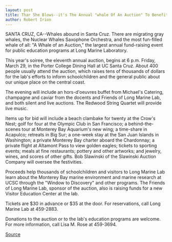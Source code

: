 ```yaml
---
layout: post
title: Thar She Blows--it's The Annual "whale Of An Auction" To Benefit Public Education At Long Marine Lab
author: Robert Irion
---
```


SANTA CRUZ, CA--Whales abound in Santa Cruz. There are migrating  gray whales, the Nuclear Whales Saxophone Orchestra, and the most  fun-filled whale of all: "A Whale of an Auction," the largest annual  fund-raising event for public education programs at Long Marine  Laboratory.

This year's soiree, the eleventh annual auction, begins at 6 p.m.  Friday, March 29, in the Porter College Dining Hall at UC Santa Cruz.  About 400 people usually attend the auction, which raises tens of  thousands of dollars for the lab's efforts to inform schoolchildren  and the general public about our unique place on the central coast.

The evening will include an hors-d'oeuvres buffet from  Michael's Catering, champagne and caviar from the docents and  Friends of Long Marine Lab, and both silent and live auctions. The  Redwood String Quartet will provide live music.

Items up for bid will include a beach clambake for twenty at  the Crow's Nest; golf for four at the Olympic Club in San Francisco; a  behind-the-scenes tour at Monterey Bay Aquarium's new wing; a  time-share in Acapulco; retreats in Big Sur; a one-week stay at the  San Juan Islands in Washington; a private Monterey Bay charter  aboard the Chardonnay; a private flight at Altamont Pass to view  golden eagles; tickets to sporting events; meals at fine restaurants;  pottery and other artworks; and jewelry, wines, and scores of other  gifts. Bob Slawinski of the Slawinski Auction Company will oversee  the festivities.

Proceeds help thousands of schoolchildren and visitors to Long  Marine Lab learn about the Monterey Bay marine environment and  marine research at UCSC through the "Window to Discovery" and  other programs. The Friends of Long Marine Lab, sponsor of the  auction, also is raising funds for a new Visitor Education Center at  the lab.

Tickets are $30 in advance or $35 at the door. For  reservations, call Long Marine Lab at 459-2883.

Donations to the auction or to the lab's education programs are  welcome. For more information, call Lisa M. Rose at 459-3694.

[Source](http://www1.ucsc.edu/news_events/press_releases/archive/95-96/03-96/031396-Whale_of_An_Auction.html "Permalink to 031396-Whale_of_An_Auction")
